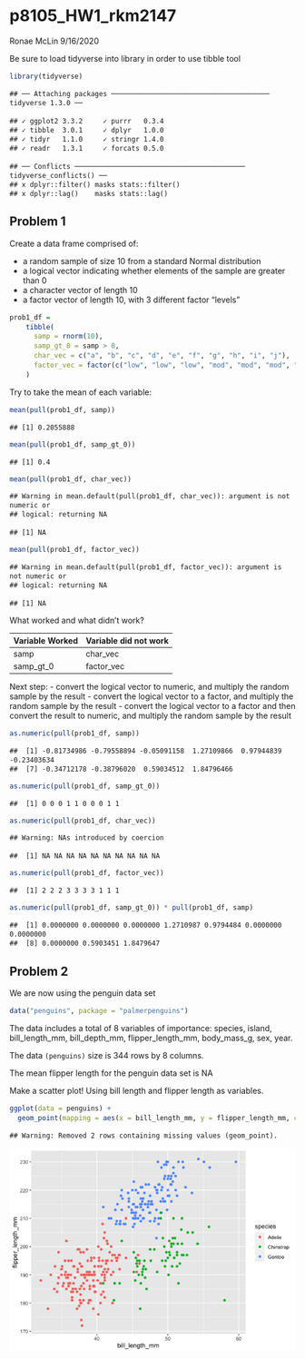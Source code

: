 p8105\_HW1\_rkm2147
================
Ronae McLin
9/16/2020

Be sure to load tidyverse into library in order to use tibble tool

``` r
library(tidyverse)
```

    ## ── Attaching packages ─────────────────────────────────────── tidyverse 1.3.0 ──

    ## ✓ ggplot2 3.3.2     ✓ purrr   0.3.4
    ## ✓ tibble  3.0.1     ✓ dplyr   1.0.0
    ## ✓ tidyr   1.1.0     ✓ stringr 1.4.0
    ## ✓ readr   1.3.1     ✓ forcats 0.5.0

    ## ── Conflicts ────────────────────────────────────────── tidyverse_conflicts() ──
    ## x dplyr::filter() masks stats::filter()
    ## x dplyr::lag()    masks stats::lag()

## Problem 1

Create a data frame comprised of:

  - a random sample of size 10 from a standard Normal distribution
  - a logical vector indicating whether elements of the sample are
    greater than 0
  - a character vector of length 10
  - a factor vector of length 10, with 3 different factor “levels”

<!-- end list -->

``` r
prob1_df =
    tibble(
      samp = rnorm(10),
      samp_gt_0 = samp > 0,
      char_vec = c("a", "b", "c", "d", "e", "f", "g", "h", "i", "j"),
      factor_vec = factor(c("low", "low", "low", "mod", "mod", "mod", "mod","high", "high", "high"))
    )
```

Try to take the mean of each variable:

``` r
mean(pull(prob1_df, samp))
```

    ## [1] 0.2055888

``` r
mean(pull(prob1_df, samp_gt_0))
```

    ## [1] 0.4

``` r
mean(pull(prob1_df, char_vec))
```

    ## Warning in mean.default(pull(prob1_df, char_vec)): argument is not numeric or
    ## logical: returning NA

    ## [1] NA

``` r
mean(pull(prob1_df, factor_vec))
```

    ## Warning in mean.default(pull(prob1_df, factor_vec)): argument is not numeric or
    ## logical: returning NA

    ## [1] NA

What worked and what didn’t work?

| Variable Worked | Variable did not work |
| --------------- | --------------------- |
| samp            | char\_vec             |
| samp\_gt\_0     | factor\_vec           |

Next step: - convert the logical vector to numeric, and multiply the
random sample by the result - convert the logical vector to a factor,
and multiply the random sample by the result - convert the logical
vector to a factor and then convert the result to numeric, and multiply
the random sample by the result

``` r
as.numeric(pull(prob1_df, samp))
```

    ##  [1] -0.81734986 -0.79558894 -0.05091158  1.27109866  0.97944839 -0.23403634
    ##  [7] -0.34712178 -0.38796020  0.59034512  1.84796466

``` r
as.numeric(pull(prob1_df, samp_gt_0))
```

    ##  [1] 0 0 0 1 1 0 0 0 1 1

``` r
as.numeric(pull(prob1_df, char_vec))
```

    ## Warning: NAs introduced by coercion

    ##  [1] NA NA NA NA NA NA NA NA NA NA

``` r
as.numeric(pull(prob1_df, factor_vec))
```

    ##  [1] 2 2 2 3 3 3 3 1 1 1

``` r
as.numeric(pull(prob1_df, samp_gt_0)) * pull(prob1_df, samp)
```

    ##  [1] 0.0000000 0.0000000 0.0000000 1.2710987 0.9794484 0.0000000 0.0000000
    ##  [8] 0.0000000 0.5903451 1.8479647

## Problem 2

We are now using the penguin data set

``` r
data("penguins", package = "palmerpenguins")
```

The data includes a total of 8 variables of importance: species, island,
bill\_length\_mm, bill\_depth\_mm, flipper\_length\_mm, body\_mass\_g,
sex, year.

The data `(penguins)` size is 344 rows by 8 columns.

The mean flipper length for the penguin data set is NA

Make a scatter plot\! Using bill length and flipper length as variables.

``` r
ggplot(data = penguins) + 
  geom_point(mapping = aes(x = bill_length_mm, y = flipper_length_mm, color = species))
```

    ## Warning: Removed 2 rows containing missing values (geom_point).

![](p8105_HW1_rkm2147_files/figure-gfm/unnamed-chunk-4-1.png)<!-- -->
